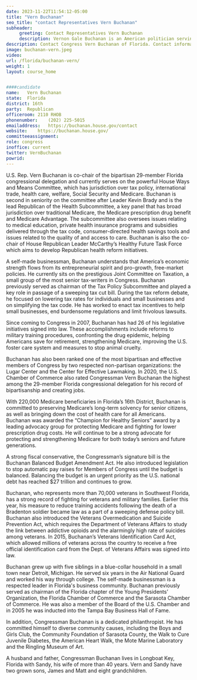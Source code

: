 ```yaml
---
date: 2023-11-22T11:54:12-05:00
title: "Vern Buchanan"
seo_title: "contact Representatives Vern Buchanan"
subheader:
     greeting: Contact Representatives Vern Buchanan 
     description: Vernon Gale Buchanan is an American politician serving as the U.S. Representative for Florida's 16th congressional district since 2013. A member of the Republican Party, he first entered Congress in 2007, representing Florida's 13th congressional district until redistricting.
description: Contact Congress Vern Buchanan of Florida. Contact information for Vern Buchanan includes email address, phone number, and mailing address.
image: buchanan-vern.jpeg
video: 
url: /florida/buchanan-vern/
weight: 1
layout: course_home


####candidate
name:	Vern Buchanan
state:	Florida
district: 16th
party:	Republican
officeroom:	2110 RHOB
phonenumber:	(202) 225-5015
emailaddress:	https://buchanan.house.gov/contact
website:	https://buchanan.house.gov/
committeeassignment: 
role: congress
inoffice: current
twitter: VernBuchanan
powrid: 
---
```


U.S. Rep. Vern Buchanan is co-chair of the bipartisan 29-member Florida congressional delegation and currently serves on the powerful House Ways and Means Committee, which has jurisdiction over tax policy, international trade, health care, welfare, Social Security and Medicare. Buchanan is second in seniority on the committee after Leader Kevin Brady and is the lead Republican of the Health Subcommittee, a key panel that has broad jurisdiction over traditional Medicare, the Medicare prescription drug benefit and Medicare Advantage. The subcommittee also oversees issues relating to medical education, private health insurance programs and subsidies delivered through the tax code, consumer-directed health savings tools and issues related to the quality of and access to care. Buchanan is also the co-chair of House Republican Leader McCarthy’s Healthy Future Task Force which aims to develop Republican health reform initiatives.

A self-made businessman, Buchanan understands that America’s economic strength flows from its entrepreneurial spirit and pro-growth, free-market policies. He currently sits on the prestigious Joint Committee on Taxation, a small group of the most senior tax-writers in Congress. Buchanan previously served as chairman of the Tax Policy Subcommittee and played a key role in passage of a sweeping tax cut bill. During the tax reform debate, he focused on lowering tax rates for individuals and small businesses and on simplifying the tax code. He has worked to enact tax incentives to help small businesses, end burdensome regulations and limit frivolous lawsuits.

Since coming to Congress in 2007, Buchanan has had 26 of his legislative initiatives signed into law. These accomplishments include reforms to military training procedures, confronting the drug epidemic, helping Americans save for retirement, strengthening Medicare, improving the U.S. foster care system and measures to stop animal cruelty.

Buchanan has also been ranked one of the most bipartisan and effective members of Congress by two respected non-partisan organizations: the Lugar Center and the Center for Effective Lawmaking. In 2020, the U.S. Chamber of Commerce also rated Congressman Vern Buchanan the highest among the 29-member Florida congressional delegation for his record of bipartisanship and creating jobs.

With 220,000 Medicare beneficiaries in Florida’s 16th District, Buchanan is committed to preserving Medicare’s long-term solvency for senior citizens, as well as bringing down the cost of health care for all Americans. Buchanan was awarded the “Champion for Healthy Seniors” award by a leading advocacy group for protecting Medicare and fighting for lower prescription drug costs. He will continue to be a strong advocate for protecting and strengthening Medicare for both today’s seniors and future generations.

A strong fiscal conservative, the Congressman’s signature bill is the Buchanan Balanced Budget Amendment Act. He also introduced legislation to stop automatic pay raises for Members of Congress until the budget is balanced. Balancing the budget is an urgent priority as the U.S. national debt has reached $27 trillion and continues to grow.

Buchanan, who represents more than 70,000 veterans in Southwest Florida, has a strong record of fighting for veterans and military families. Earlier this year, his measure to reduce training accidents following the death of a Bradenton soldier became law as a part of a sweeping defense policy bill. Buchanan also introduced the Veterans Overmedication and Suicide Prevention Act, which requires the Department of Veterans Affairs to study the link between addictive opioids and the alarmingly high rate of suicides among veterans. In 2015, Buchanan’s Veterans Identification Card Act, which allowed millions of veterans across the country to receive a free official identification card from the Dept. of Veterans Affairs was signed into law.

Buchanan grew up with five siblings in a blue-collar household in a small town near Detroit, Michigan. He served six years in the Air National Guard and worked his way through college. The self-made businessman is a respected leader in Florida's business community. Buchanan previously served as chairman of the Florida chapter of the Young Presidents’ Organization, the Florida Chamber of Commerce and the Sarasota Chamber of Commerce. He was also a member of the Board of the U.S. Chamber and in 2005 he was inducted into the Tampa Bay Business Hall of Fame.

In addition, Congressman Buchanan is a dedicated philanthropist. He has committed himself to diverse community causes, including the Boys and Girls Club, the Community Foundation of Sarasota County, the Walk to Cure Juvenile Diabetes, the American Heart Walk, the Mote Marine Laboratory and the Ringling Museum of Art.

A husband and father, Congressman Buchanan lives in Longboat Key, Florida with Sandy, his wife of more than 40 years. Vern and Sandy have two grown sons, James and Matt and eight grandchildren.